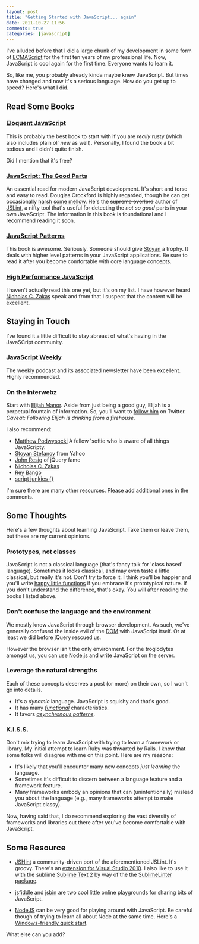 ```yaml
---
layout: post
title: "Getting Started with JavaScript... again"
date: 2011-10-27 11:56
comments: true
categories: [javascript]
---
```


I've alluded before that I did a large chunk of my development in some form of [ECMAScript](http://en.wikipedia.org/wiki/ECMAScript) for the first ten years of my professional life. Now, JavaScript is cool again for the first time. Everyone wants to learn it.

So, like me, you probably already kinda maybe knew JavaScript. But times have changed and now it's a serious language. How do you get up to speed? Here's what I did.

<!-- more -->

## Read Some Books

### [Eloquent JavaScript](http://eloquentjavascript.net/)

This is probably the best book to start with if you are _really_ rusty (which also includes plain ol' _new_ as well). Personally, I found the book a bit tedious and I didn't quite finish.

Did I mention that it's free?

### [JavaScript: The Good Parts](http://shop.oreilly.com/product/9780596517748.do)

An essential read for modern JavaScript development. It's short and terse and easy to read. Douglas Crockford is highly regarded, though he can get occasionally [harsh some mellow](http://anton.kovalyov.net/2011/02/20/why-i-forked-jslint-to-jshint/). He's the <strike>supreme overlord</strike> author of [JSLint](http://jslint.com/), a nifty tool that's useful for detecting the _not so good_ parts in your own JavaScript. The information in this book is foundational and I recommend reading it soon.

### [JavaScript Patterns](http://shop.oreilly.com/product/9780596806767.do)

This book is awesome. Seriously. Someone should give [Stoyan](http://twitter.com/#!/stoyanstefanov) a trophy. It deals with higher level patterns in your JavaScript applications. Be sure to read it after you become comfortable with core language concepts.

### [High Performance JavaScript](http://shop.oreilly.com/product/9780596802806.do)

I haven't actually read this one yet, but it's on my list. I have however heard [Nicholas C. Zakas](http://twitter.com/#!/slicknet) speak and from that I suspect that the content will be excellent.

## Staying in Touch

I've found it a little difficult to stay abreast of what's having in the JavaSCript community.

### [JavaScript Weekly](http://javascriptweekly.com/)

The weekly podcast and its associated newsletter have been excellent. Highly recommended.

### On the Interwebz

Start with [Elijah Manor](http://www.elijahmanor.com/). Aside from just being a good guy, Elijah is a perpetual fountain of information. So, you'll want to [follow him](http://twitter.com/#!/elijahmanor) on Twitter. _Caveat: Following Elijah is drinking from a firehouse._

I also recommend:

* [Matthew Podwysocki](http://twitter.com/#!/mattpodwysocki) A fellow 'softie who is aware of all things JavaScripty.
* [Stoyan Stefanov](http://twitter.com/#!/stoyanstefanov) from Yahoo
* [John Resig](http://twitter.com/#!/jeresig) of jQuery fame
* [Nicholas C. Zakas](http://twitter.com/#!/slicknet)
* [Rey Bango](http://twitter.com/#!/reybango)
 * [script junkies {}](http://msdn.microsoft.com/en-us/scriptjunkie/default.aspx)

 I'm sure there are many other resources. Please add additional ones in the comments.

## Some Thoughts

Here's a few thoughts about learning JavaScript. Take them or leave them, but these are my current opinions.

### Prototypes, not classes

JavaScript is not a classical language (that's fancy talk for 'class based' language). Sometimes it looks classical, and may even taste a little classical, but really it's not. Don't try to force it. I think you'll be happier and you'll write [happy little functions](http://bobross.com/) if you embrace it's prototypical nature. If you don't understand the difference, that's okay. You will after reading the books I listed above.

### Don't confuse the language and the environment
We mostly know JavaScript through browser development. As such, we've generally confused the inside evil of the [DOM](http://www.w3.org/DOM/) with JavaScript itself. Or at least we did before jQuery rescued us.

However the browser isn't the only environment. For the troglodytes amongst us, you can use [Node.js](http://nodejs.org/) and write JavaScript on the server.

### Leverage the natural strengths

Each of these concepts deserves a post (or more) on their own, so I won't go into details. 

* It's a _dynamic_ language. JavaScript is squishy and that's good.
* It has many [_functional_](/blog/2010/09/06/what-is-functional-programming/) characteristics.
* It favors [_asynchronous patterns_](http://msdn.microsoft.com/en-us/library/windows/apps/hh464930%28v=VS.85%29.aspx).

### K.I.S.S.

Don't mix trying to learn JavaScript with trying to learn a framework or library. My initial attempt to learn Ruby was thwarted by Rails. I know that some folks will disagree with me on this point. Here are my reasons:

* It's likely that you'll encounter many new concepts _just learning_ the language.
* Sometimes it's difficult to discern between a language feature and a framework feature.
* Many frameworks embody an opinions that can (unintentionally) mislead you about the language (e.g., many frameworks attempt to make JavaScript classy).

Now, having said that, I do recommend exploring the vast diversity of frameworks and libraries out there after you've become comfortable with JavaScript.

## Some Resource

* [JSHint](http://www.jshint.com/about/) a community-driven port of the aforementioned JSLint. It's groovy. There's an [extension for Visual Studio 2010](http://jslint4vs2010.codeplex.com/). I also like to use it with the sublime [Sublime Text 2](http://www.sublimetext.com/download) by way of the the [SublimeLinter package](https://github.com/Kronuz/SublimeLinter).

* [jsfiddle](http://jsfiddle.net/) and [jsbin](http://jsbin.com) are two cool little online playgrounds for sharing bits of JavaScript.

* [NodeJS](http://nodejs.org/) can be very good for playing around with JavaScript. Be careful though of trying to learn all about Node at the same time. Here's a [Windows-friendly quick start](/blog/2011/07/28/node-js-on-windows/).

What else can you add?